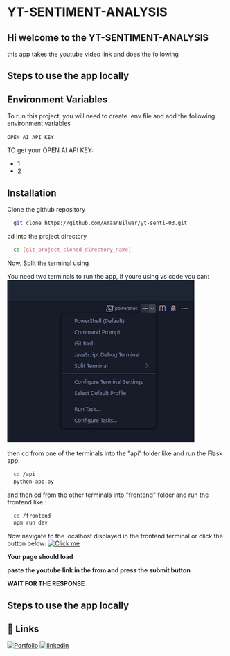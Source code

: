 
# YT-SENTIMENT-ANALYSIS

## Hi welcome to the YT-SENTIMENT-ANALYSIS

this app  takes the youtube video link and does the following

## Steps to use the app locally


## Environment Variables

To run this project, you will need to create .env file and add the following environment variables

`OPEN_AI_API_KEY`



TO get your OPEN AI API KEY: 
- 1
- 2
## Installation

Clone the github repository

```bash
  git clone https://github.com/AmaanBilwar/yt-senti-03.git
```

cd into the project directory

```bash
  cd [git_project_cloned_directory_name]
```

Now, Split the terminal using 

You need two terminals to run the app, if youre using vs code you can:
<br />
![Split terminal](https://github.com/AmaanBilwar/yt-senti-03/blob/main/images/split%20terminal.png)
<br />

then cd from one of the terminals into the "api" folder like and run the Flask app:

```bash
  cd /api
  python app.py
```
and then cd from the other terminals into "frontend" folder and run the frontend like :
```bash
  cd /frontend
  npm run dev
```
Now navigate to the localhost displayed in the frontend terminal or click the button below: 
[![Click me](https://img.shields.io/badge/localhost:5417-blue)](http://localhost:5417/)

**Your page should load**

**paste the youtube link in the from and press the submit button**

**WAIT FOR THE RESPONSE**


## Steps to use the app locally


## 🔗 Links
[![Portfolio](https://img.shields.io/badge/my_portfolio-000?style=for-the-badge&logo=ko-fi&logoColor=white)](https://amaanbilwar.github.io/vite-deploy/)
[![linkedin](https://img.shields.io/badge/linkedin-0A66C2?style=for-the-badge&logo=linkedin&logoColor=white)](https://www.linkedin.com/in/amaanbilwar/)


